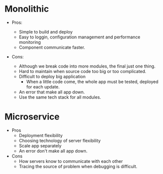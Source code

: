 # Monolithic

- Pros:

  - Simple to build and deploy
  - Easy to loggin, configuration management and performance monitoring
  - Component communicate faster.

- Cons:
  - Although we break code into more modules, the final just one thing.
  - Hard to maintain when source code too big or too complicated.
  - Difficult to deploy big application
    - When a little code come, the whole app must be tested, deployed for each update.
  - An error that make all app down.
  - Use the same tech stack for all modules.

# Microservice

- Pros
  - Deployment flexibility
  - Choosing technology of server flexibility
  - Scale app separately
  - An error don't make all app down.
- Cons
  - How servers know to communicate with each other
  - Tracing the source of problem when debugging is difficult.
